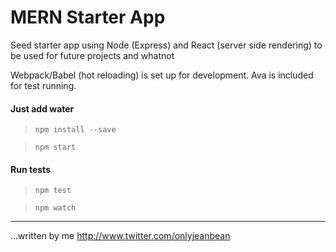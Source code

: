 # MERN Starter App

Seed starter app using Node (Express) and React (server side rendering) to be used for future projects and whatnot

Webpack/Babel (hot reloading) is set up for development. Ava is included for test running.

#### Just add water
> ```npm install --save```

> ```npm start``` 

#### Run tests
> ```npm test```

> ```npm watch```
----------------------
...written by me <http://www.twitter.com/onlyjeanbean>
